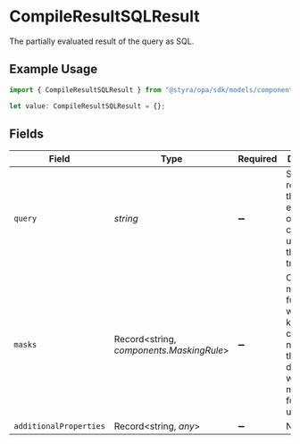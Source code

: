 # CompileResultSQLResult

The partially evaluated result of the query as SQL.

## Example Usage

```typescript
import { CompileResultSQLResult } from "@styra/opa/sdk/models/components";

let value: CompileResultSQLResult = {};
```

## Fields

| Field                                                                                                              | Type                                                                                                               | Required                                                                                                           | Description                                                                                                        |
| ------------------------------------------------------------------------------------------------------------------ | ------------------------------------------------------------------------------------------------------------------ | ------------------------------------------------------------------------------------------------------------------ | ------------------------------------------------------------------------------------------------------------------ |
| `query`                                                                                                            | *string*                                                                                                           | :heavy_minus_sign:                                                                                                 | String representing the SQL equivalent of the conditions under which the query is true.                            |
| `masks`                                                                                                            | Record<string, *components.MaskingRule*>                                                                           | :heavy_minus_sign:                                                                                                 | Column masking functions, where the key is the column name, and the value describes which masking function to use. |
| `additionalProperties`                                                                                             | Record<string, *any*>                                                                                              | :heavy_minus_sign:                                                                                                 | N/A                                                                                                                |
